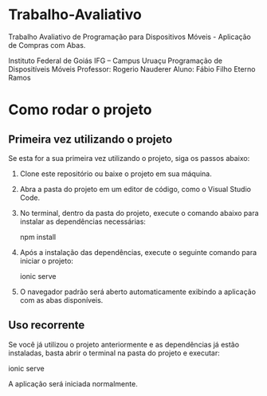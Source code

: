# Trabalho-Avaliativo
Trabalho Avaliativo de Programação para Dispositivos Móveis - Aplicação de Compras com Abas.

Instituto Federal de Goiás IFG – Campus Uruaçu
Programação de Dispositíveis Móveis
Professor: Rogerio Nauderer
Aluno: Fábio Filho Eterno Ramos

# Como rodar o projeto

## Primeira vez utilizando o projeto

Se esta for a sua primeira vez utilizando o projeto, siga os passos abaixo:

1. Clone este repositório ou baixe o projeto em sua máquina.
2. Abra a pasta do projeto em um editor de código, como o Visual Studio Code.
3. No terminal, dentro da pasta do projeto, execute o comando abaixo para instalar as dependências necessárias:

   npm install

4. Após a instalação das dependências, execute o seguinte comando para iniciar o projeto:

   ionic serve

5. O navegador padrão será aberto automaticamente exibindo a aplicação com as abas disponíveis.

## Uso recorrente

Se você já utilizou o projeto anteriormente e as dependências já estão instaladas, basta abrir o terminal na pasta do projeto e executar:

   ionic serve


A aplicação será iniciada normalmente.
